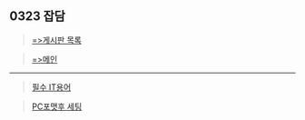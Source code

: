 
## 0323 잡담

> [=>게시판 목록](https://greeense.github.io/Board/board_reademe.html)

> [=>메인](https://greeense.github.io/)

-----------------------------------------------------

> [필수 IT용어](https://sellerteam.tistory.com/entry/IT%EC%9A%A9%EC%96%B4-IT%EC%9A%A9%EC%96%B4%EA%B3%B5%EB%B6%80-AZ-%EA%B9%8C%EC%A7%80)

> [PC포맷후 세팅](https://post.naver.com/viewer/postView.nhn?volumeNo=27815901&memberNo=47804710)

